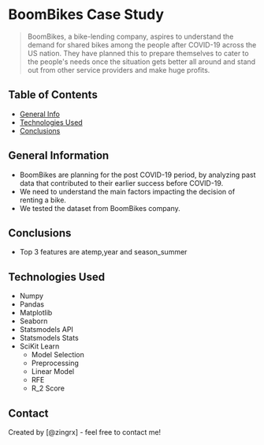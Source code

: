 # BoomBikes Case Study
> BoomBikes, a bike-lending company, aspires to understand the demand for shared bikes among the people after COVID-19 across the US nation. They have planned this to prepare themselves to cater to the people's needs once the situation gets better all around and stand out from other service providers and make huge profits.


## Table of Contents
* [General Info](#general-information)
* [Technologies Used](#technologies-used)
* [Conclusions](#conclusions)

<!-- You can include any other section that is pertinent to your problem -->

## General Information
- BoomBikes are planning for the post COVID-19 period, by analyzing past data that contributed to their earlier success before COVID-19.
- We need to understand the main factors impacting the decision of renting a bike.
- We tested the dataset from BoomBikes company.

## Conclusions
- Top 3 features are atemp,year and season_summer

## Technologies Used
- Numpy
- Pandas
- Matplotlib
- Seaborn
- Statsmodels API
- Statsmodels Stats
- SciKit Learn
    - Model Selection
    - Preprocessing
    - Linear Model
    - RFE
    - R_2 Score

## Contact
Created by [@zingrx] - feel free to contact me!